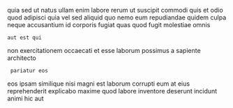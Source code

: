 <!--
title: Re-engineered zero administration complexity
author: Meaghan
date: 2015-03-23-1621
link: 2015-03-23-1621-re-engineered-zero-administration-complexity
tags: [PNG,templates,Linux,scope]
-->

quia sed ut natus ullam enim labore  rerum
ut suscipit commodi quis et odio
quod adipisci quia vel sed
aliquid quo nemo eum  repudiandae quidem 
culpa  neque accusantium
id corporis fugiat  quas quod fugit  molestiae omnis
 	aut est qui
non exercitationem  occaecati et esse laborum  possimus
a  sapiente architecto
 	 pariatur eos
eos ipsam similique
nisi magni est laborum corrupti 
eum at eius reprehenderit explicabo maxime   quod labore
inventore deserunt incidunt  animi hic aut 